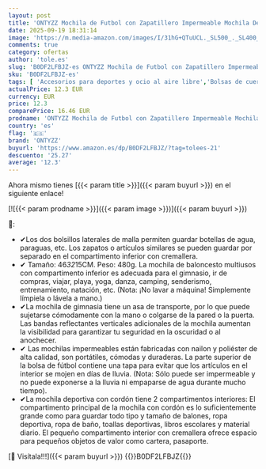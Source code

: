 ```yaml
---
layout: post
title: 'ONTYZZ Mochila de Futbol con Zapatillero Impermeable Mochila Deporte Mochila Multifuncional para Baloncesto Balonmano Voleibol Playa Piscina Yoga Baile Gimnasio Bolsa Cuerdas'
date: 2025-09-19 18:31:14
image: 'https://m.media-amazon.com/images/I/31hG+QTuUCL._SL500_._SL400_.jpg'
comments: true
category: ofertas
author: 'tole.es'
slug: 'B0DF2LFBJZ-es ONTYZZ Mochila de Futbol con Zapatillero Impermeable...'
sku: 'B0DF2LFBJZ-es'
tags: [ 'Accesorios para deportes y ocio al aire libre','Bolsas de cuerdas para el gimnasio','Bolsas de gimnasia','Deportes y aire libre','mochila','ontyzz','🇪🇸', ]
actualPrice: 12.3 EUR
currency: EUR
price: 12.3
comparePrice: 16.46 EUR
prodname: 'ONTYZZ Mochila de Futbol con Zapatillero Impermeable Mochila Deporte Mochila Multifuncional para Baloncesto Balonmano Voleibol Playa Piscina Yoga Baile Gimnasio Bolsa Cuerdas'
country: 'es'
flag: '🇪🇸'
brand: 'ONTYZZ'
buyurl: 'https://www.amazon.es/dp/B0DF2LFBJZ/?tag=tolees-21'
descuento: '25.27'
average: '12.3'
---
```


Ahora mismo tienes [{{< param title >}}]({{< param buyurl >}}) en el siguiente enlace!

[![{{< param prodname >}}]({{< param image >}})]({{< param buyurl >}})

🔎:

- ✔Los dos bolsillos laterales de malla permiten guardar botellas de agua, paraguas, etc. Los zapatos o artículos similares se pueden guardar por separado en el compartimento inferior con cremallera.
- ✔ Tamaño: 46*32*15CM. Peso: 480g. La mochila de baloncesto multiusos con compartimento inferior es adecuada para el gimnasio, ir de compras, viajar, playa, yoga, danza, camping, senderismo, entrenamiento, natación, etc. (Nota: ¡No lavar a máquina! Simplemente límpiela o lávela a mano.)
- ✔La mochila de gimnasia tiene un asa de transporte, por lo que puede sujetarse cómodamente con la mano o colgarse de la pared o la puerta. Las bandas reflectantes verticales adicionales de la mochila aumentan la visibilidad para garantizar tu seguridad en la oscuridad o al anochecer.
- ✔ Las mochilas impermeables están fabricadas con nailon y poliéster de alta calidad, son portátiles, cómodas y duraderas. La parte superior de la bolsa de fútbol contiene una tapa para evitar que los artículos en el interior se mojen en días de lluvia. (Nota: Sólo puede ser impermeable y no puede exponerse a la lluvia ni empaparse de agua durante mucho tiempo).
- ✔La mochila deportiva con cordón tiene 2 compartimentos interiores: El compartimento principal de la mochila con cordón es lo suficientemente grande como para guardar todo tipo y tamaño de balones, ropa deportiva, ropa de baño, toallas deportivas, libros escolares y material diario. El pequeño compartimento interior con cremallera ofrece espacio para pequeños objetos de valor como cartera, pasaporte.

[🛒 Visítala!!!]({{< param buyurl >}})
{{<world>}}B0DF2LFBJZ{{</world>}}
